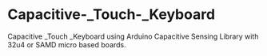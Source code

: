 # Capacitive-_Touch-_Keyboard
Capacitive _Touch _Keyboard using Arduino Capacitive Sensing Library with 32u4 or SAMD micro based boards.
